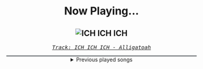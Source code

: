 <div align="center"> 
<h1>Now Playing...</h1>

![ICH ICH ICH](https://i.scdn.co/image/ab67616d00001e02f969abb74abd83651f614408)
--
_<samp><a href="https://open.spotify.com/track/3PhyvLmi8i4ESi628ka9HA">Track: ICH ICH ICH - Alligatoah</a></samp>_

<div style="border: 1px #4B5054 solid"></div>
<details>
  <summary>
    Previous played songs
  </summary>
  <table>
    <thead>
      <tr>
        <th>
          Artist
        </th>
        <th>
          Song
        </th>
        <th>
          Link
        </th>
      </tr>
    </thead>
    <tbody>
      <tr><td>Alligatoah</td><td>ICH ICH ICH</td><td><a href="https://open.spotify.com/track/3PhyvLmi8i4ESi628ka9HA">https://open.spotify.com/track/3PhyvLmi8i4ESi628ka9HA</a></td></tr><tr><td>Alligatoah</td><td>ES KRATZT</td><td><a href="https://open.spotify.com/track/4gy7M37l97HXA3KcpdJmN3">https://open.spotify.com/track/4gy7M37l97HXA3KcpdJmN3</a></td></tr><tr><td>Alligatoah</td><td>KÜSSEN</td><td><a href="https://open.spotify.com/track/2coqomurCgxfNA9lqrlxOI">https://open.spotify.com/track/2coqomurCgxfNA9lqrlxOI</a></td></tr><tr><td>Alligatoah</td><td>MENSCHLICHES VERSAGEN (feat. Guano Apes)</td><td><a href="https://open.spotify.com/track/7cSq9K6j4HNG3Ei4iPUR6l">https://open.spotify.com/track/7cSq9K6j4HNG3Ei4iPUR6l</a></td></tr><tr><td>Alligatoah</td><td>SCHEISSDRECK</td><td><a href="https://open.spotify.com/track/62sajypZ2IldU2ammgGwNu">https://open.spotify.com/track/62sajypZ2IldU2ammgGwNu</a></td></tr><tr><td>Alligatoah</td><td>SO RAUS (feat. Fred Durst)</td><td><a href="https://open.spotify.com/track/1OfzXSPYxtdNRcQ5kh7T5r">https://open.spotify.com/track/1OfzXSPYxtdNRcQ5kh7T5r</a></td></tr><tr><td>Peyton Parrish</td><td>Mortal Champion</td><td><a href="https://open.spotify.com/track/6q131DNsNPSogP3EDdVPiH">https://open.spotify.com/track/6q131DNsNPSogP3EDdVPiH</a></td></tr><tr><td>Recode the Subliminal</td><td>Letter to a God</td><td><a href="https://open.spotify.com/track/0Mzn9RDEiBeMmYt6XAaJKt">https://open.spotify.com/track/0Mzn9RDEiBeMmYt6XAaJKt</a></td></tr><tr><td>Spoken</td><td>The End of Time</td><td><a href="https://open.spotify.com/track/4dCR0UoksEYUkWXYix0b8E">https://open.spotify.com/track/4dCR0UoksEYUkWXYix0b8E</a></td></tr><tr><td>The Ghost Inside</td><td>Split</td><td><a href="https://open.spotify.com/track/7usAeQVhpgccNHPuEPtwdQ">https://open.spotify.com/track/7usAeQVhpgccNHPuEPtwdQ</a></td></tr><tr><td>GHØSTKID</td><td>MURDER (feat. Code:Pandorum)</td><td><a href="https://open.spotify.com/track/7uUZSOZ1Z6vAOGI8M8vZfZ">https://open.spotify.com/track/7uUZSOZ1Z6vAOGI8M8vZfZ</a></td></tr><tr><td>Our Last Night</td><td>Beautiful Things</td><td><a href="https://open.spotify.com/track/2iEjhnmySJ159VKUEH0AEv">https://open.spotify.com/track/2iEjhnmySJ159VKUEH0AEv</a></td></tr><tr><td>Daedric</td><td>Nascent - Live</td><td><a href="https://open.spotify.com/track/5q9Q3YOzpqMOOvYh0ax0jH">https://open.spotify.com/track/5q9Q3YOzpqMOOvYh0ax0jH</a></td></tr><tr><td>Alligatoah</td><td>ICH FÜHLE DICH</td><td><a href="https://open.spotify.com/track/6MGzZll101UhxKzPUuyJce">https://open.spotify.com/track/6MGzZll101UhxKzPUuyJce</a></td></tr><tr><td>Rev Theory</td><td>Remedy</td><td><a href="https://open.spotify.com/track/2JX6ey7buCKTgGaE0iqjl0">https://open.spotify.com/track/2JX6ey7buCKTgGaE0iqjl0</a></td></tr><tr><td>TX2</td><td>So Numb</td><td><a href="https://open.spotify.com/track/5rLywRUnWd3t7UO6f61O7G">https://open.spotify.com/track/5rLywRUnWd3t7UO6f61O7G</a></td></tr><tr><td>Disturbed</td><td>The Night</td><td><a href="https://open.spotify.com/track/4pADXqX5x76fDS8RmyvgwO">https://open.spotify.com/track/4pADXqX5x76fDS8RmyvgwO</a></td></tr><tr><td>Disturbed</td><td>Inside the Fire</td><td><a href="https://open.spotify.com/track/5cxp9kjCFyJwzv3lzeX7ku">https://open.spotify.com/track/5cxp9kjCFyJwzv3lzeX7ku</a></td></tr><tr><td>Disturbed</td><td>Indestructible</td><td><a href="https://open.spotify.com/track/42ZVk59gT4tMlrZmd8Ijxf">https://open.spotify.com/track/42ZVk59gT4tMlrZmd8Ijxf</a></td></tr><tr><td>Disturbed</td><td>Legion of Monsters</td><td><a href="https://open.spotify.com/track/0NOh9M0tIGappRjE5oVaUc">https://open.spotify.com/track/0NOh9M0tIGappRjE5oVaUc</a></td></tr>
    </tbody>
  </table>
</details>

</div>
